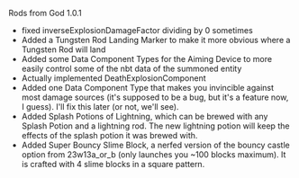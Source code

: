 Rods from God 1.0.1
 - fixed inverseExplosionDamageFactor dividing by 0 sometimes
 - Added a Tungsten Rod Landing Marker to make it more obvious where a Tungsten Rod will land
 - Added some Data Component Types for the Aiming Device to more easily control some of the nbt data of the summoned entity
 - Actually implemented DeathExplosionComponent
 - Added one Data Component Type that makes you invincible against most damage sources (it's supposed to be a bug, but it's a feature now, I guess). I'll fix this later (or not, we'll see).
 - Added Splash Potions of Lightning, which can be brewed with any Splash Potion and a lightning rod. The new lightning potion will keep the effects of the splash potion it was brewed with.
 - Added Super Bouncy Slime Block, a nerfed version of the bouncy castle option from 23w13a_or_b (only launches you ~100 blocks maximum). It is crafted with 4 slime blocks in a square pattern.
